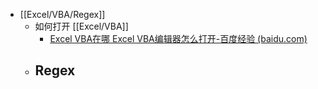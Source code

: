 - [[Excel/VBA/Regex]]
	- 如何打开 [[Excel/VBA]]
		- [Excel VBA在哪 Excel VBA编辑器怎么打开-百度经验 (baidu.com)](https://jingyan.baidu.com/article/3f16e0031075a02590c1034e.html)
	- Regex
		-